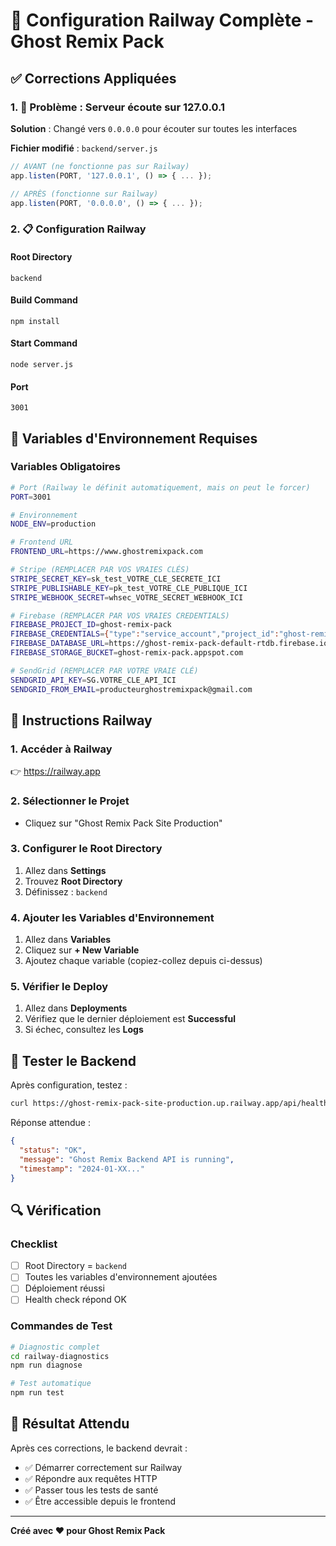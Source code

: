 # 🔧 Configuration Railway Complète - Ghost Remix Pack

## ✅ Corrections Appliquées

### 1. 🔴 Problème : Serveur écoute sur 127.0.0.1
**Solution** : Changé vers `0.0.0.0` pour écouter sur toutes les interfaces

**Fichier modifié** : `backend/server.js`
```javascript
// AVANT (ne fonctionne pas sur Railway)
app.listen(PORT, '127.0.0.1', () => { ... });

// APRÈS (fonctionne sur Railway)
app.listen(PORT, '0.0.0.0', () => { ... });
```

### 2. 📋 Configuration Railway

#### Root Directory
```
backend
```

#### Build Command
```
npm install
```

#### Start Command
```
node server.js
```

#### Port
```
3001
```

## 🔑 Variables d'Environnement Requises

### Variables Obligatoires

```bash
# Port (Railway le définit automatiquement, mais on peut le forcer)
PORT=3001

# Environnement
NODE_ENV=production

# Frontend URL
FRONTEND_URL=https://www.ghostremixpack.com

# Stripe (REMPLACER PAR VOS VRAIES CLÉS)
STRIPE_SECRET_KEY=sk_test_VOTRE_CLE_SECRETE_ICI
STRIPE_PUBLISHABLE_KEY=pk_test_VOTRE_CLE_PUBLIQUE_ICI
STRIPE_WEBHOOK_SECRET=whsec_VOTRE_SECRET_WEBHOOK_ICI

# Firebase (REMPLACER PAR VOS VRAIES CREDENTIALS)
FIREBASE_PROJECT_ID=ghost-remix-pack
FIREBASE_CREDENTIALS={"type":"service_account","project_id":"ghost-remix-pack",...}
FIREBASE_DATABASE_URL=https://ghost-remix-pack-default-rtdb.firebase.io
FIREBASE_STORAGE_BUCKET=ghost-remix-pack.appspot.com

# SendGrid (REMPLACER PAR VOTRE VRAIE CLÉ)
SENDGRID_API_KEY=SG.VOTRE_CLE_API_ICI
SENDGRID_FROM_EMAIL=producteurghostremixpack@gmail.com
```

## 📝 Instructions Railway

### 1. Accéder à Railway
👉 https://railway.app

### 2. Sélectionner le Projet
- Cliquez sur "Ghost Remix Pack Site Production"

### 3. Configurer le Root Directory
1. Allez dans **Settings**
2. Trouvez **Root Directory**
3. Définissez : `backend`

### 4. Ajouter les Variables d'Environnement
1. Allez dans **Variables**
2. Cliquez sur **+ New Variable**
3. Ajoutez chaque variable (copiez-collez depuis ci-dessus)

### 5. Vérifier le Deploy
1. Allez dans **Deployments**
2. Vérifiez que le dernier déploiement est **Successful**
3. Si échec, consultez les **Logs**

## 🧪 Tester le Backend

Après configuration, testez :

```bash
curl https://ghost-remix-pack-site-production.up.railway.app/api/health
```

Réponse attendue :
```json
{
  "status": "OK",
  "message": "Ghost Remix Backend API is running",
  "timestamp": "2024-01-XX..."
}
```

## 🔍 Vérification

### Checklist
- [ ] Root Directory = `backend`
- [ ] Toutes les variables d'environnement ajoutées
- [ ] Déploiement réussi
- [ ] Health check répond OK

### Commandes de Test

```bash
# Diagnostic complet
cd railway-diagnostics
npm run diagnose

# Test automatique
npm run test
```

## 🎯 Résultat Attendu

Après ces corrections, le backend devrait :
- ✅ Démarrer correctement sur Railway
- ✅ Répondre aux requêtes HTTP
- ✅ Passer tous les tests de santé
- ✅ Être accessible depuis le frontend

---

**Créé avec ❤️ pour Ghost Remix Pack**

